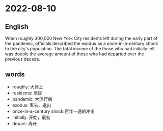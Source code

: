 # 2022-08-10


## English
When roughly 300,000 New York City
residents left during the early part of the
pandemic, officials described the exodus as
a once-in-a-century shock to the city's
population. The total income of the those who
had initially left was double the average
amount of those who had departed over the
previous decade.


## words
* roughly: 大体上
* residents: 居民
* pandemic: 大流行病
* exodus: 离去，退出
* once-in-a-century shock:百年一遇的冲击
* initially: 开始，最初
* depart: 离开

